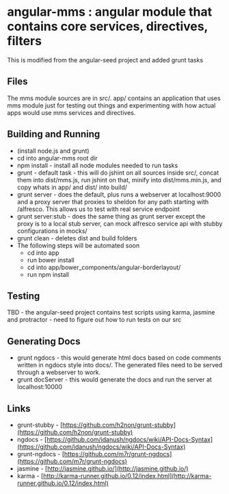# angular-mms : angular module that contains core services, directives, filters

This is modified from the angular-seed project and added grunt tasks


## Files

The mms module sources are in src/. app/ contains an application that uses mms module just for testing out things and experimenting with how actual apps would use mms services and directives.


## Building and Running

* (install node.js and grunt)
* cd into angular-mms root dir
* npm install - install all node modules needed to run tasks
* grunt - default task - this will do jshint on all sources inside src/, concat them into dist/mms.js, run jshint on that, minify into dist/mms.min.js, and copy whats in app/ and dist/ into build/
* grunt server - does the default, plus runs a webserver at localhost:9000 and a proxy server that proxies to sheldon for any path starting with /alfresco. This allows us to test with real service endpoint
* grunt server:stub - does the same thing as grunt server except the proxy is to a local stub server, can mock alfresco service api with stubby configurations in mocks/
* grunt clean - deletes dist and build folders
* The following steps will be automated soon
  * cd into app
   * run bower install
  * cd into app/bower_components/angular-borderlayout/
   * run npm install

## Testing
TBD - the angular-seed project contains test scripts using karma, jasmine and protractor - need to figure out how to run tests on our src

## Generating Docs
* grunt ngdocs - this would generate html docs based on code comments written in ngdocs style into docs/. The generated files need to be served through a webserver to work.
* grunt docServer - this would generate the docs and run the server at localhost:10000

## Links
* grunt-stubby - [https://github.com/h2non/grunt-stubby](https://github.com/h2non/grunt-stubby)
* ngdocs - [https://github.com/idanush/ngdocs/wiki/API-Docs-Syntax](https://github.com/idanush/ngdocs/wiki/API-Docs-Syntax)
* grunt-ngdocs - [https://github.com/m7r/grunt-ngdocs](https://github.com/m7r/grunt-ngdocs)
* jasmine - [http://jasmine.github.io/](http://jasmine.github.io/)
* karma - [http://karma-runner.github.io/0.12/index.html](http://karma-runner.github.io/0.12/index.html)